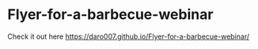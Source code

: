 # Flyer-for-a-barbecue-webinar

Check it out here https://daro007.github.io/Flyer-for-a-barbecue-webinar/ 
